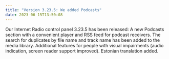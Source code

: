 ```yaml
---
title: "Version 3.23.5: We added Podcasts"
date: 2023-06-15T13:50:08
---
```


Our Internet Radio control panel 3.23.5 has been released: A new Podcasts section with a convenient player and RSS feed for podcast receivers. The search for duplicates by file name and track name has been added to the media library. Additional features for people with visual impairments (audio indication, screen reader support improved). Estonian translation added.